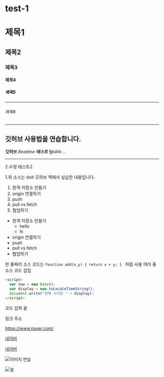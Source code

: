 # test-1
# 제목1
## 제목2
### 제목3
#### 제목4
##### 제목5
***
###### 제목6

---
깃허브 사용법을 연습합니다.
----------

**깃허브** *Readme* ***테스트*** ~~입니다.~~ ..

- - -

2.수정 테스트2

1.위 소스는 doit 깃허브 책에서 실습한 내용입니다.



1. 원격 저장소 만들기
4. origin 연결하기
2. push
3. pull vs fetch
5. 협업하기

- 원격 저장소 만들기
  - hello
  - hi
- origin 연결하기
- push
- pull vs fetch
- 협업하기

한 줄짜리 소스 코드는 `function add(x,y) { return x + y; } ` 처럼 사용
여러 줄 소스 코드 삽입
``` javascript
<script>
  var now = new Date();
  var display = new.toLocaleTimeString();
  document.write("현재 시각은 " + display);
</script>
```

코드 입력 끝


링크 주소

<https://www.naver.com/>

[네이버](https://www.naver.com/)

[네이버](https://www.naver.com/, "검색 사이트")

![이미지 연습](https://img1.daumcdn.net/thumb/R1280x0/?scode=mtistory2&fname=https%3A%2F%2Fblog.kakaocdn.net%2Fdn%2FKUfxy%2FbtraCiYgpRM%2FjUtTIExc4sznZUC6qkc6MK%2Fimg.png)

![꽃](./사진/pink.jpg)

